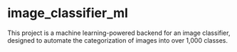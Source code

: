 # image_classifier_ml
This project is a machine learning-powered backend for an image classifier, designed to automate the categorization of images into over 1,000 classes.
